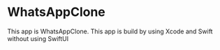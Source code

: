 # WhatsAppClone
This app is WhatsAppClone. This app is build by using Xcode and Swift without using SwiftUI
